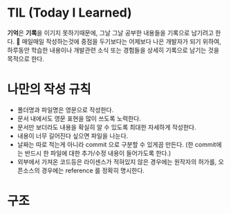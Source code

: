 # TIL (Today I Learned)

**기억**은 **기록**을 이기지 못하기때문에, 그날 그날 공부한 내용들을 기록으로 남기려고 한다. 💪
매일매일 작성하는것에 중점을 두기보다는 어제보다 나은 개발자가 되기 위하여,
하루동안 학습한 내용이나 개발관련 소식 또는 경험들을 상세히 기록으로 남기는 것을 목적으로 한다.

# 나만의 작성 규칙

- 폴더명과 파일명은 영문으로 작성한다.
- 문서 내에서도 영문 표현을 많이 쓰도록 노력한다.
- 문서만 보더라도 내용을 확실히 알 수 있도록 최대한 자세하게 작성한다.
- 내용이 너무 길어진다 싶으면 파일을 나눈다.
- 날짜는 따로 적는게 아니라 commit 으로 구분할 수 있게끔 만든다. (한 commit에는 반드시 한 파일에 대한 추가/수정 내용이 들어가도록 한다.)
- 외부에서 가져온 코드등은 라이센스가 적혀있지 않은 경우에는 원작자의 허가를, 오픈소스의 경우에는 reference 를 정확히 명시한다.

# 구조


